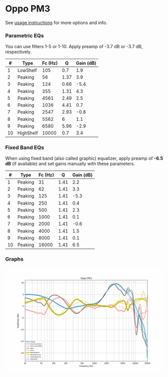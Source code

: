 # Oppo PM3
See [usage instructions](https://github.com/jaakkopasanen/AutoEq#usage) for more options and info.

### Parametric EQs
You can use filters 1-5 or 1-10. Apply preamp of -3.7 dB or -3.7 dB, respectively.

|   # | Type      |   Fc (Hz) |    Q |   Gain (dB) |
|-----|-----------|-----------|------|-------------|
|   1 | LowShelf  |       105 | 0.7  |         1.9 |
|   2 | Peaking   |        56 | 1.37 |         3.9 |
|   3 | Peaking   |       124 | 0.66 |        -5.4 |
|   4 | Peaking   |       355 | 1.31 |         4.3 |
|   5 | Peaking   |      4561 | 2.49 |         2.5 |
|   6 | Peaking   |      1036 | 4.41 |         0.7 |
|   7 | Peaking   |      2547 | 2.93 |        -0.8 |
|   8 | Peaking   |      5562 | 6    |         1.1 |
|   9 | Peaking   |      6580 | 5.96 |        -2.9 |
|  10 | HighShelf |     10000 | 0.7  |         3.4 |

### Fixed Band EQs
When using fixed band (also called graphic) equalizer, apply preamp of **-6.5 dB** (if available) and set gains manually with these parameters.

|   # | Type    |   Fc (Hz) |    Q |   Gain (dB) |
|-----|---------|-----------|------|-------------|
|   1 | Peaking |        31 | 1.41 |         2.2 |
|   2 | Peaking |        62 | 1.41 |         3.3 |
|   3 | Peaking |       125 | 1.41 |        -5.3 |
|   4 | Peaking |       250 | 1.41 |         0.4 |
|   5 | Peaking |       500 | 1.41 |         2.3 |
|   6 | Peaking |      1000 | 1.41 |         0.1 |
|   7 | Peaking |      2000 | 1.41 |        -0.6 |
|   8 | Peaking |      4000 | 1.41 |         1.5 |
|   9 | Peaking |      8000 | 1.41 |         0.1 |
|  10 | Peaking |     16000 | 1.41 |         6.5 |

### Graphs
![](./Oppo%20PM3.png)
